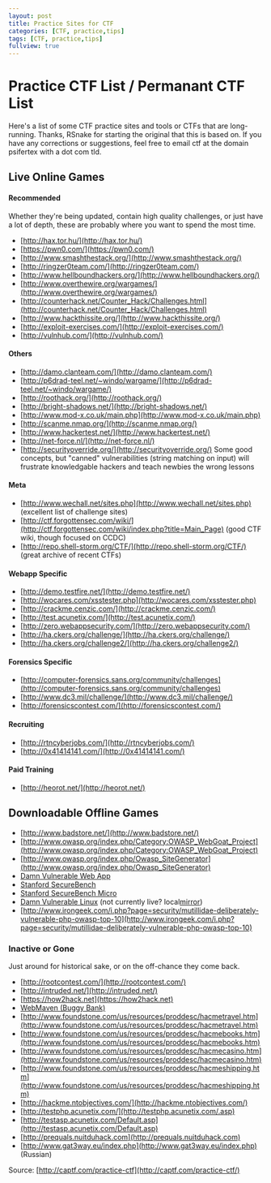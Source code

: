 ```yaml
---
layout: post
title: Practice Sites for CTF
categories: [CTF, practice,tips]
tags: [CTF, practice,tips]
fullview: true
---
```


# Practice CTF List / Permanant CTF List

Here's a list of some CTF practice sites and tools or CTFs that are long-running. Thanks, RSnake for starting the original that this is based on. If you have any corrections or suggestions, feel free to email ctf at the domain psifertex with a dot com tld.

## Live Online Games

#### Recommended

Whether they're being updated, contain high quality challenges, or just have a lot of depth, these are probably where you want to spend the most time.

*   [http://hax.tor.hu/](http://hax.tor.hu/)
*   [https://pwn0.com/](https://pwn0.com/)
*   [http://www.smashthestack.org/](http://www.smashthestack.org/)
*   [http://ringzer0team.com/](http://ringzer0team.com/)
*   [http://www.hellboundhackers.org/](http://www.hellboundhackers.org/)
*   [http://www.overthewire.org/wargames/](http://www.overthewire.org/wargames/)
*   [http://counterhack.net/Counter_Hack/Challenges.html](http://counterhack.net/Counter_Hack/Challenges.html)
*   [http://www.hackthissite.org/](http://www.hackthissite.org/)
*   [http://exploit-exercises.com/](http://exploit-exercises.com/)
*   [http://vulnhub.com/](http://vulnhub.com/)

#### Others

*   [http://damo.clanteam.com/](http://damo.clanteam.com/)
*   [http://p6drad-teel.net/~windo/wargame/](http://p6drad-teel.net/~windo/wargame/)
*   [http://roothack.org/](http://roothack.org/)
*   [http://bright-shadows.net/](http://bright-shadows.net/)
*   [http://www.mod-x.co.uk/main.php](http://www.mod-x.co.uk/main.php)
*   [http://scanme.nmap.org/](http://scanme.nmap.org/)
*   [http://www.hackertest.net/](http://www.hackertest.net/)
*   [http://net-force.nl/](http://net-force.nl/)
*   [http://securityoverride.org/](http://securityoverride.org/) Some good concepts, but "canned" vulnerabilities (string matching on input) will frustrate knowledgable hackers and teach newbies the wrong lessons

#### Meta

*   [http://www.wechall.net/sites.php](http://www.wechall.net/sites.php) (excellent list of challenge sites)
*   [http://ctf.forgottensec.com/wiki/](http://ctf.forgottensec.com/wiki/index.php?title=Main_Page) (good CTF wiki, though focused on CCDC)
*   [http://repo.shell-storm.org/CTF/](http://repo.shell-storm.org/CTF/) (great archive of recent CTFs)

#### Webapp Specific

*   [http://demo.testfire.net/](http://demo.testfire.net/)
*   [http://wocares.com/xsstester.php](http://wocares.com/xsstester.php)
*   [http://crackme.cenzic.com/](http://crackme.cenzic.com/)
*   [http://test.acunetix.com/](http://test.acunetix.com/)
*   [http://zero.webappsecurity.com/](http://zero.webappsecurity.com/)
*   [http://ha.ckers.org/challenge/](http://ha.ckers.org/challenge/)
*   [http://ha.ckers.org/challenge2/](http://ha.ckers.org/challenge2/)

#### Forensics Specific

*   [http://computer-forensics.sans.org/community/challenges](http://computer-forensics.sans.org/community/challenges)
*   [http://www.dc3.mil/challenge/](http://www.dc3.mil/challenge/)
*   [http://forensicscontest.com/](http://forensicscontest.com/)

#### Recruiting

*   [http://rtncyberjobs.com/](http://rtncyberjobs.com/)
*   [http://0x41414141.com/](http://0x41414141.com/)

#### Paid Training

*   [http://heorot.net/](http://heorot.net/)

## Downloadable Offline Games

*   [http://www.badstore.net/](http://www.badstore.net/)
*   [http://www.owasp.org/index.php/Category:OWASP_WebGoat_Project](http://www.owasp.org/index.php/Category:OWASP_WebGoat_Project)
*   [http://www.owasp.org/index.php/Owasp_SiteGenerator](http://www.owasp.org/index.php/Owasp_SiteGenerator)
*   [Damn Vulnerable Web App](http://www.ethicalhack3r.co.uk/damn-vulnerable-web-app/)
*   [Stanford SecureBench](http://suif.stanford.edu/~livshits/securibench/)
*   [Stanford SecureBench Micro](http://suif.stanford.edu/~livshits/work/securibench-micro/)
*   [Damn Vulnerable Linux](http://www.damnvulnerablelinux.org/) (not currently live? local[mirror](/mirror/damnvulnerablelinux.com/))
*   [http://www.irongeek.com/i.php?page=security/mutillidae-deliberately-vulnerable-php-owasp-top-10](http://www.irongeek.com/i.php?page=security/mutillidae-deliberately-vulnerable-php-owasp-top-10)

### Inactive or Gone

Just around for historical sake, or on the off-chance they come back.

*   [http://rootcontest.com/](http://rootcontest.com/)
*   [http://intruded.net/](http://intruded.net/)
*   [https://how2hack.net](https://how2hack.net)
*   [WebMaven (Buggy Bank)](http://www.mavensecurity.com/WebMaven.php)
*   [http://www.foundstone.com/us/resources/proddesc/hacmetravel.htm](http://www.foundstone.com/us/resources/proddesc/hacmetravel.htm)
*   [http://www.foundstone.com/us/resources/proddesc/hacmebooks.htm](http://www.foundstone.com/us/resources/proddesc/hacmebooks.htm)
*   [http://www.foundstone.com/us/resources/proddesc/hacmecasino.htm](http://www.foundstone.com/us/resources/proddesc/hacmecasino.htm)
*   [http://www.foundstone.com/us/resources/proddesc/hacmeshipping.htm](http://www.foundstone.com/us/resources/proddesc/hacmeshipping.htm)
*   [http://hackme.ntobjectives.com/](http://hackme.ntobjectives.com/)
*   [http://testphp.acunetix.com/](http://testphp.acunetix.com/.asp)
*   [http://testasp.acunetix.com/Default.asp](http://testasp.acunetix.com/Default.asp)
*   [http://prequals.nuitduhack.com](http://prequals.nuitduhack.com)
*   [http://www.gat3way.eu/index.php](http://www.gat3way.eu/index.php) (Russian)


Source:   [http://captf.com/practice-ctf](http://captf.com/practice-ctf/)